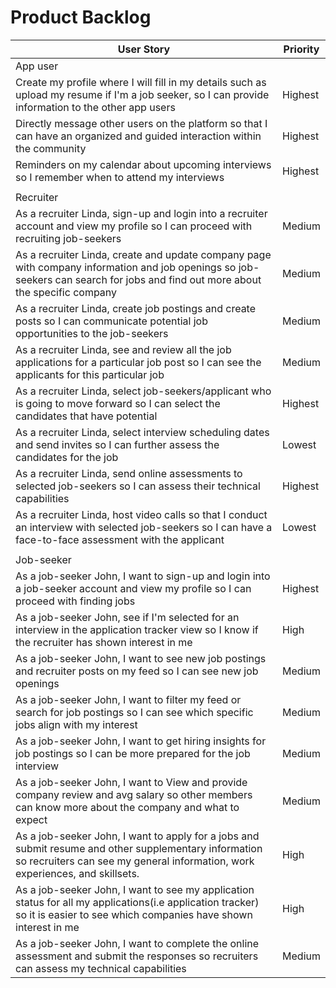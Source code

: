 # Product Backlog

 User Story |Priority|
| ---------- | -------- |
| App user |
| Create my profile where I will fill in my details such as upload my resume if I'm a job seeker, so I can provide information to the other app users| Highest|
| Directly message other users on the platform so that I can have an organized and guided interaction within the community | Highest|
| Reminders on my calendar about upcoming interviews so I remember when to attend my interviews | Highest|
|           |
| Recruiter |
| As a recruiter Linda, sign-up and login into a recruiter account and view my profile so I can proceed with recruiting job-seekers | Medium|
| As a recruiter Linda, create and update company page with company information and job openings so job-seekers can search for jobs and find out more about the specific company | Medium|
| As a recruiter Linda, create job postings and create posts so I can communicate potential job opportunities to the job-seekers | Medium|
| As a recruiter Linda, see and review all the job applications for a particular job post so I can see the applicants for this particular job | Medium|
| As a recruiter Linda, select job-seekers/applicant who is going to move forward so I can select the candidates that have potential | Highest |
| As a recruiter Linda, select interview scheduling dates and send invites so I can further assess the candidates for the job | Lowest |
| As a recruiter Linda, send online assessments to selected job-seekers so I can assess their technical capabilities | Highest |
| As a recruiter Linda, host video calls so that I conduct an interview with selected job-seekers so I can have a face-to-face assessment with the applicant |Lowest|
|            |
| Job-seeker |
| As a job-seeker John, I want to sign-up and login into a job-seeker account and view my profile so I can proceed with finding jobs | Highest |
| As a job-seeker John, see if I'm selected for an interview in the application tracker view so I know if the recruiter has shown interest in me | High |
| As a job-seeker John, I want to see new job postings and recruiter posts on my feed so I can see new job openings | Medium |
| As a job-seeker John, I want to filter my feed or search for job postings so I can see which specific jobs align with my interest | Medium |
| As a job-seeker John, I want to get hiring insights for job postings so I can be more prepared for the job interview | Medium | 3 days|
| As a job-seeker John, I want to View and provide company review and avg salary so other members can know more about the company and what to expect | Medium |
| As a job-seeker John, I want to apply for a jobs and submit resume and other supplementary information so recruiters can see my general information, work experiences, and skillsets. | High |
| As a job-seeker John, I want to see my application status for all my applications(i.e application tracker) so it is easier to see which companies have shown interest in me | High |
| As a job-seeker John, I want to complete the online assessment and submit the responses so recruiters can assess my technical capabilities | Medium |
